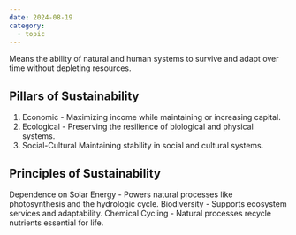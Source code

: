 ```yaml
---
date: 2024-08-19
category:
  - topic
---
```

Means the ability of natural and human systems to survive and adapt over time without depleting resources.
## Pillars of Sustainability
  1. Economic - Maximizing income while maintaining or increasing capital.
  2. Ecological - Preserving the resilience of biological and physical systems.
  3. Social-Cultural Maintaining stability in social and cultural systems.
## Principles of Sustainability
Dependence on Solar Energy - Powers natural processes like photosynthesis and the hydrologic cycle.
 Biodiversity - Supports ecosystem services and adaptability.
Chemical Cycling - Natural processes recycle nutrients essential for life.
